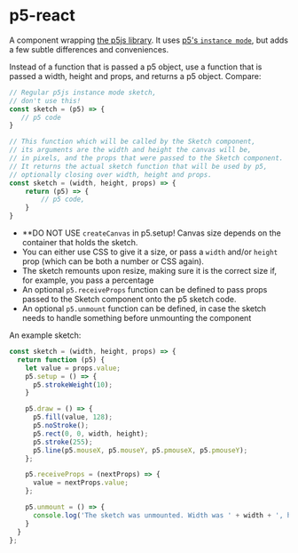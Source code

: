 # p5-react

A component wrapping [the p5js library](https://p5js.org/). It uses [p5's `instance mode`](https://github.com/processing/p5.js/wiki/Global-and-instance-mode), but adds a few subtle differences and conveniences.

Instead of a function that is passed a p5 object, use a function that is passed a width, height and props, and returns a p5 object. Compare:

```js
// Regular p5js instance mode sketch,
// don't use this!
const sketch = (p5) => {
   // p5 code
}
```
```js
// This function which will be called by the Sketch component,
// its arguments are the width and height the canvas will be,
// in pixels, and the props that were passed to the Sketch component.
// It returns the actual sketch function that will be used by p5,
// optionally closing over width, height and props.
const sketch = (width, height, props) => {
    return (p5) => {
        // p5 code,
    }
}

```
- **DO NOT USE `createCanvas` in p5.setup! Canvas size depends on the container that holds the sketch.
- You can either use CSS to give it a size, or pass a `width` and/or `height` prop (which can be both a number or CSS again).
- The sketch remounts upon resize, making sure it is the correct size if, for example, you pass a percentage
- An optional `p5.receiveProps` function can be defined to pass props passed to the Sketch component onto the p5 sketch code.
- An optional `p5.unmount` function can be defined, in case the sketch needs to handle something before unmounting the component

An example sketch:
```js
const sketch = (width, height, props) => {
  return function (p5) {
    let value = props.value;
    p5.setup = () => {
      p5.strokeWeight(10);
    }

    p5.draw = () => {
      p5.fill(value, 128);
      p5.noStroke();
      p5.rect(0, 0, width, height);
      p5.stroke(255);
      p5.line(p5.mouseX, p5.mouseY, p5.pmouseX, p5.pmouseY);
    };

    p5.receiveProps = (nextProps) => {
      value = nextProps.value;
    };

    p5.unmount = () => {
      console.log('The sketch was unmounted. Width was ' + width + ', height was ' + height);
    }
  }
};
```